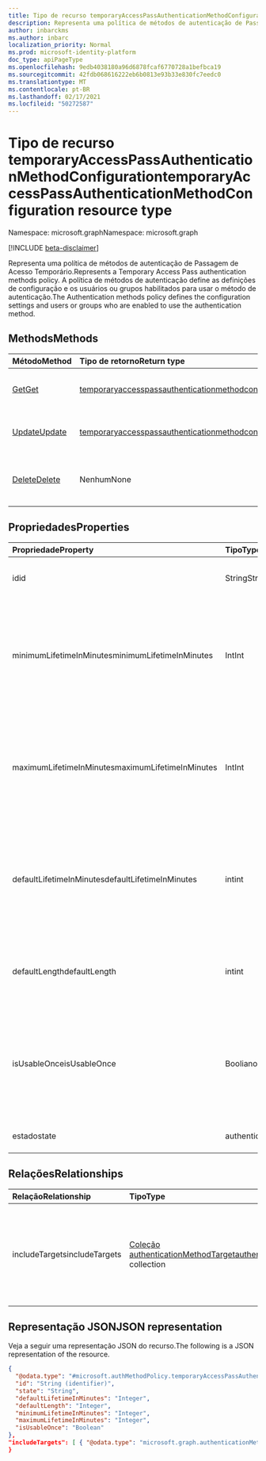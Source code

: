 ```yaml
---
title: Tipo de recurso temporaryAccessPassAuthenticationMethodConfiguration
description: Representa uma política de métodos de autenticação de Passagem de Acesso Temporário.
author: inbarckms
ms.author: inbarc
localization_priority: Normal
ms.prod: microsoft-identity-platform
doc_type: apiPageType
ms.openlocfilehash: 9edb4038180a96d6878fcaf6770728a1befbca19
ms.sourcegitcommit: 42fdb068616222eb6b0813e93b33e830fc7eedc0
ms.translationtype: MT
ms.contentlocale: pt-BR
ms.lasthandoff: 02/17/2021
ms.locfileid: "50272587"
---
```

# <a name="temporaryaccesspassauthenticationmethodconfiguration-resource-type"></a><span data-ttu-id="21104-103">Tipo de recurso temporaryAccessPassAuthenticationMethodConfiguration</span><span class="sxs-lookup"><span data-stu-id="21104-103">temporaryAccessPassAuthenticationMethodConfiguration resource type</span></span>
<span data-ttu-id="21104-104">Namespace: microsoft.graph</span><span class="sxs-lookup"><span data-stu-id="21104-104">Namespace: microsoft.graph</span></span>

[!INCLUDE [beta-disclaimer](../../includes/beta-disclaimer.md)]

<span data-ttu-id="21104-105">Representa uma política de métodos de autenticação de Passagem de Acesso Temporário.</span><span class="sxs-lookup"><span data-stu-id="21104-105">Represents a Temporary Access Pass authentication methods policy.</span></span> <span data-ttu-id="21104-106">A política de métodos de autenticação define as definições de configuração e os usuários ou grupos habilitados para usar o método de autenticação.</span><span class="sxs-lookup"><span data-stu-id="21104-106">The Authentication methods policy defines the configuration settings and users or groups who are enabled to use the authentication method.</span></span>

## <a name="methods"></a><span data-ttu-id="21104-107">Methods</span><span class="sxs-lookup"><span data-stu-id="21104-107">Methods</span></span>
|<span data-ttu-id="21104-108">Método</span><span class="sxs-lookup"><span data-stu-id="21104-108">Method</span></span>|<span data-ttu-id="21104-109">Tipo de retorno</span><span class="sxs-lookup"><span data-stu-id="21104-109">Return type</span></span>|<span data-ttu-id="21104-110">Descrição</span><span class="sxs-lookup"><span data-stu-id="21104-110">Description</span></span>|
|:---|:---|:---|
|[<span data-ttu-id="21104-111">Get</span><span class="sxs-lookup"><span data-stu-id="21104-111">Get</span></span>](../api/temporaryaccesspassauthenticationmethodconfiguration-get.md)|[<span data-ttu-id="21104-112">temporaryaccesspassauthenticationmethodconfiguration</span><span class="sxs-lookup"><span data-stu-id="21104-112">temporaryaccesspassauthenticationmethodconfiguration</span></span>](../resources/temporaryaccesspassauthenticationmethodconfiguration.md)|<span data-ttu-id="21104-113">Leia as propriedades e os relacionamentos de **um objeto temporaryaccesspassauthenticationmethodconfiguration.**</span><span class="sxs-lookup"><span data-stu-id="21104-113">Read the properties and relationships of a **temporaryaccesspassauthenticationmethodconfiguration** object.</span></span>|
|[<span data-ttu-id="21104-114">Update</span><span class="sxs-lookup"><span data-stu-id="21104-114">Update</span></span>](../api/temporaryaccesspassauthenticationmethodconfiguration-update.md)|[<span data-ttu-id="21104-115">temporaryaccesspassauthenticationmethodconfiguration</span><span class="sxs-lookup"><span data-stu-id="21104-115">temporaryaccesspassauthenticationmethodconfiguration</span></span>](../resources/temporaryaccesspassauthenticationmethodconfiguration.md)|<span data-ttu-id="21104-116">Atualizar as propriedades de **um objeto temporaryaccesspassauthenticationmethodconfiguration.**</span><span class="sxs-lookup"><span data-stu-id="21104-116">Update the properties of a **temporaryaccesspassauthenticationmethodconfiguration** object.</span></span>|
|[<span data-ttu-id="21104-117">Delete</span><span class="sxs-lookup"><span data-stu-id="21104-117">Delete</span></span>](../api/temporaryaccesspassauthenticationmethodconfiguration-delete.md)|<span data-ttu-id="21104-118">Nenhum</span><span class="sxs-lookup"><span data-stu-id="21104-118">None</span></span>|<span data-ttu-id="21104-119">Reverte o **objeto temporaryaccesspassauthenticationmethodconfiguration** para sua configuração padrão.</span><span class="sxs-lookup"><span data-stu-id="21104-119">Reverts the **temporaryaccesspassauthenticationmethodconfiguration** object to its default configuration.</span></span>|

## <a name="properties"></a><span data-ttu-id="21104-120">Propriedades</span><span class="sxs-lookup"><span data-stu-id="21104-120">Properties</span></span>
|<span data-ttu-id="21104-121">Propriedade</span><span class="sxs-lookup"><span data-stu-id="21104-121">Property</span></span>|<span data-ttu-id="21104-122">Tipo</span><span class="sxs-lookup"><span data-stu-id="21104-122">Type</span></span>|<span data-ttu-id="21104-123">Descrição</span><span class="sxs-lookup"><span data-stu-id="21104-123">Description</span></span>|
|:---|:---|:---|
|<span data-ttu-id="21104-124">id</span><span class="sxs-lookup"><span data-stu-id="21104-124">id</span></span>|<span data-ttu-id="21104-125">String</span><span class="sxs-lookup"><span data-stu-id="21104-125">String</span></span>|<span data-ttu-id="21104-126">O identificador de política do método de autenticação.</span><span class="sxs-lookup"><span data-stu-id="21104-126">The authentication method policy identifier.</span></span>|
|<span data-ttu-id="21104-127">minimumLifetimeInMinutes</span><span class="sxs-lookup"><span data-stu-id="21104-127">minimumLifetimeInMinutes</span></span>|<span data-ttu-id="21104-128">Int</span><span class="sxs-lookup"><span data-stu-id="21104-128">Int</span></span>|<span data-ttu-id="21104-129">Tempo de vida mínimo em minutos para qualquer temporaryAccessPass criado no locatário.</span><span class="sxs-lookup"><span data-stu-id="21104-129">Minimum lifetime in minutes for any temporaryAccessPass created in the tenant.</span></span> <span data-ttu-id="21104-130">O valor pode estar entre 10 e 43.200 minutos (equivalente a 30 dias).</span><span class="sxs-lookup"><span data-stu-id="21104-130">Value can be between 10 and 43200 minutes (equivalent to 30 days).</span></span>|
|<span data-ttu-id="21104-131">maximumLifetimeInMinutes</span><span class="sxs-lookup"><span data-stu-id="21104-131">maximumLifetimeInMinutes</span></span>|<span data-ttu-id="21104-132">Int</span><span class="sxs-lookup"><span data-stu-id="21104-132">Int</span></span>|<span data-ttu-id="21104-133">Tempo de vida máximo em minutos para qualquer temporaryAccessPass criado no locatário.</span><span class="sxs-lookup"><span data-stu-id="21104-133">Maximum lifetime in minutes for any temporaryAccessPass created in the tenant.</span></span> <span data-ttu-id="21104-134">O valor pode estar entre 10 e 43.200 minutos (equivalente a 30 dias).</span><span class="sxs-lookup"><span data-stu-id="21104-134">Value can be between 10 and 43200 minutes (equivalent to 30 days).</span></span>|
|<span data-ttu-id="21104-135">defaultLifetimeInMinutes</span><span class="sxs-lookup"><span data-stu-id="21104-135">defaultLifetimeInMinutes</span></span>|<span data-ttu-id="21104-136">int</span><span class="sxs-lookup"><span data-stu-id="21104-136">int</span></span>|<span data-ttu-id="21104-137">Tempo de vida padrão, em minutos, para um temporaryAccessPass.</span><span class="sxs-lookup"><span data-stu-id="21104-137">Default lifetime, in minutes, for a temporaryAccessPass.</span></span> <span data-ttu-id="21104-138">O valor pode estar entre minimumLifetimeInMinutes e maximumLifetimeInMinutes.</span><span class="sxs-lookup"><span data-stu-id="21104-138">Value can be between the minimumLifetimeInMinutes and maximumLifetimeInMinutes.</span></span>|
|<span data-ttu-id="21104-139">defaultLength</span><span class="sxs-lookup"><span data-stu-id="21104-139">defaultLength</span></span>|<span data-ttu-id="21104-140">int</span><span class="sxs-lookup"><span data-stu-id="21104-140">int</span></span>|<span data-ttu-id="21104-141">Comprimento padrão, em caracteres, de um temporaryAccessPass, entre 8 e 48 caracteres.</span><span class="sxs-lookup"><span data-stu-id="21104-141">Default length, in characters, of a temporaryAccessPass, between 8 and 48 characters.</span></span>|
|<span data-ttu-id="21104-142">isUsableOnce</span><span class="sxs-lookup"><span data-stu-id="21104-142">isUsableOnce</span></span>|<span data-ttu-id="21104-143">Booliano</span><span class="sxs-lookup"><span data-stu-id="21104-143">Boolean</span></span>   |<span data-ttu-id="21104-144">Se `true` , todas as passagens no locatário serão restritas ao uso único.</span><span class="sxs-lookup"><span data-stu-id="21104-144">If `true`, all the passes in the tenant will be restricted to one-time use.</span></span> <span data-ttu-id="21104-145">Se , passa no locatário pode ser criado para ser uso único ou `false` uso de várias vezes.</span><span class="sxs-lookup"><span data-stu-id="21104-145">If `false`, passes in the tenant can be created to be either one-time use or multiple time use.</span></span>|
|<span data-ttu-id="21104-146">estado</span><span class="sxs-lookup"><span data-stu-id="21104-146">state</span></span>|<span data-ttu-id="21104-147">authenticationMethodState</span><span class="sxs-lookup"><span data-stu-id="21104-147">authenticationMethodState</span></span>|<span data-ttu-id="21104-148">Os valores possíveis são: `enabled`, `disabled`.</span><span class="sxs-lookup"><span data-stu-id="21104-148">Possible values are: `enabled`, `disabled`.</span></span>|

## <a name="relationships"></a><span data-ttu-id="21104-149">Relações</span><span class="sxs-lookup"><span data-stu-id="21104-149">Relationships</span></span>
|<span data-ttu-id="21104-150">Relação</span><span class="sxs-lookup"><span data-stu-id="21104-150">Relationship</span></span>|<span data-ttu-id="21104-151">Tipo</span><span class="sxs-lookup"><span data-stu-id="21104-151">Type</span></span>|<span data-ttu-id="21104-152">Descrição</span><span class="sxs-lookup"><span data-stu-id="21104-152">Description</span></span>|
|:---|:---|:---|
|<span data-ttu-id="21104-153">includeTargets</span><span class="sxs-lookup"><span data-stu-id="21104-153">includeTargets</span></span>|<span data-ttu-id="21104-154">[Coleção authenticationMethodTarget](../resources/authenticationmethodtarget.md)</span><span class="sxs-lookup"><span data-stu-id="21104-154">[authenticationMethodTarget](../resources/authenticationmethodtarget.md) collection</span></span>|<span data-ttu-id="21104-155">Uma coleção de usuários ou grupos que estão habilitados para usar o método de autenticação.</span><span class="sxs-lookup"><span data-stu-id="21104-155">A collection of users or groups who are enabled to use the authentication method.</span></span>|

## <a name="json-representation"></a><span data-ttu-id="21104-156">Representação JSON</span><span class="sxs-lookup"><span data-stu-id="21104-156">JSON representation</span></span>
<span data-ttu-id="21104-157">Veja a seguir uma representação JSON do recurso.</span><span class="sxs-lookup"><span data-stu-id="21104-157">The following is a JSON representation of the resource.</span></span>

``` json
{
  "@odata.type": "#microsoft.authMethodPolicy.temporaryAccessPassAuthenticationMethodConfiguration",
  "id": "String (identifier)",
  "state": "String",
  "defaultLifetimeInMinutes": "Integer",
  "defaultLength": "Integer",
  "minimumLifetimeInMinutes": "Integer",
  "maximumLifetimeInMinutes": "Integer",
  "isUsableOnce": "Boolean"
},
"includeTargets": [ { "@odata.type": "microsoft.graph.authenticationMethodTarget" } ]
}
```
